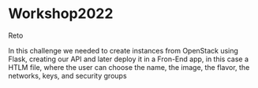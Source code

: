 # Workshop2022
Reto

In this challenge we needed to create instances from OpenStack using Flask, creating our API and later deploy it in a Fron-End app, in this case a HTLM file, where the user can choose the name, the image, the flavor, the networks, keys, and security groups
